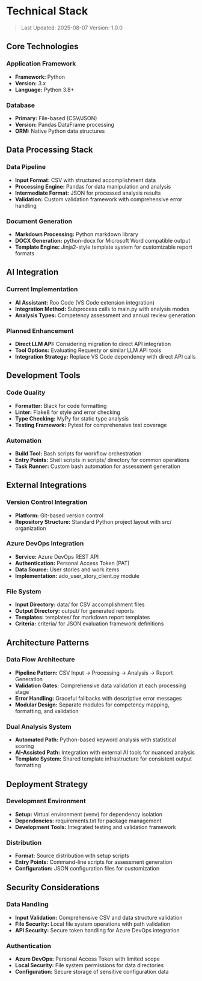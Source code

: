 # Technical Stack

> Last Updated: 2025-08-07
> Version: 1.0.0

## Core Technologies

### Application Framework
- **Framework:** Python
- **Version:** 3.x
- **Language:** Python 3.8+

### Database
- **Primary:** File-based (CSV/JSON)
- **Version:** Pandas DataFrame processing
- **ORM:** Native Python data structures

## Data Processing Stack

### Data Pipeline
- **Input Format:** CSV with structured accomplishment data
- **Processing Engine:** Pandas for data manipulation and analysis
- **Intermediate Format:** JSON for processed analysis results
- **Validation:** Custom validation framework with comprehensive error handling

### Document Generation
- **Markdown Processing:** Python markdown library
- **DOCX Generation:** python-docx for Microsoft Word compatible output
- **Template Engine:** Jinja2-style template system for customizable report formats

## AI Integration

### Current Implementation
- **AI Assistant:** Roo Code (VS Code extension integration)
- **Integration Method:** Subprocess calls to main.py with analysis modes
- **Analysis Types:** Competency assessment and annual review generation

### Planned Enhancement
- **Direct LLM API:** Considering migration to direct API integration
- **Tool Options:** Evaluating Requesty or similar LLM API tools
- **Integration Strategy:** Replace VS Code dependency with direct API calls

## Development Tools

### Code Quality
- **Formatter:** Black for code formatting
- **Linter:** Flake8 for style and error checking
- **Type Checking:** MyPy for static type analysis
- **Testing Framework:** Pytest for comprehensive test coverage

### Automation
- **Build Tool:** Bash scripts for workflow orchestration
- **Entry Points:** Shell scripts in scripts/ directory for common operations
- **Task Runner:** Custom bash automation for assessment generation

## External Integrations

### Version Control Integration
- **Platform:** Git-based version control
- **Repository Structure:** Standard Python project layout with src/ organization

### Azure DevOps Integration
- **Service:** Azure DevOps REST API
- **Authentication:** Personal Access Token (PAT)
- **Data Source:** User stories and work items
- **Implementation:** ado_user_story_client.py module

### File System
- **Input Directory:** data/ for CSV accomplishment files
- **Output Directory:** output/ for generated reports
- **Templates:** templates/ for markdown report templates
- **Criteria:** criteria/ for JSON evaluation framework definitions

## Architecture Patterns

### Data Flow Architecture
- **Pipeline Pattern:** CSV Input → Processing → Analysis → Report Generation
- **Validation Gates:** Comprehensive data validation at each processing stage
- **Error Handling:** Graceful fallbacks with descriptive error messages
- **Modular Design:** Separate modules for competency mapping, formatting, and validation

### Dual Analysis System
- **Automated Path:** Python-based keyword analysis with statistical scoring
- **AI-Assisted Path:** Integration with external AI tools for nuanced analysis
- **Template System:** Shared template infrastructure for consistent output formatting

## Deployment Strategy

### Development Environment
- **Setup:** Virtual environment (venv) for dependency isolation
- **Dependencies:** requirements.txt for package management
- **Development Tools:** Integrated testing and validation framework

### Distribution
- **Format:** Source distribution with setup scripts
- **Entry Points:** Command-line scripts for assessment generation
- **Configuration:** JSON configuration files for customization

## Security Considerations

### Data Handling
- **Input Validation:** Comprehensive CSV and data structure validation
- **File Security:** Local file system operations with path validation
- **API Security:** Secure token handling for Azure DevOps integration

### Authentication
- **Azure DevOps:** Personal Access Token with limited scope
- **Local Security:** File system permissions for data directories
- **Configuration:** Secure storage of sensitive configuration data